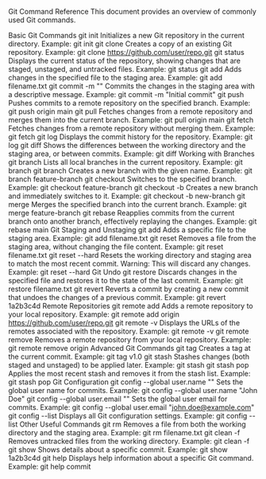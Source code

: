 Git Command Reference
This document provides an overview of commonly used Git commands.

Basic Git Commands
git init
Initializes a new Git repository in the current directory.
Example: git init
git clone <repository>
Creates a copy of an existing Git repository.
Example: git clone https://github.com/user/repo.git
git status
Displays the current status of the repository, showing changes that are staged, unstaged, and untracked files.
Example: git status
git add <file>
Adds changes in the specified file to the staging area.
Example: git add filename.txt
git commit -m "<message>"
Commits the changes in the staging area with a descriptive message.
Example: git commit -m "Initial commit"
git push <remote> <branch>
Pushes commits to a remote repository on the specified branch.
Example: git push origin main
git pull <remote> <branch>
Fetches changes from a remote repository and merges them into the current branch.
Example: git pull origin main
git fetch
Fetches changes from a remote repository without merging them.
Example: git fetch
git log
Displays the commit history for the repository.
Example: git log
git diff
Shows the differences between the working directory and the staging area, or between commits.
Example: git diff
Working with Branches
git branch
Lists all local branches in the current repository.
Example: git branch
git branch <branch-name>
Creates a new branch with the given name.
Example: git branch feature-branch
git checkout <branch-name>
Switches to the specified branch.
Example: git checkout feature-branch
git checkout -b <branch-name>
Creates a new branch and immediately switches to it.
Example: git checkout -b new-branch
git merge <branch-name>
Merges the specified branch into the current branch.
Example: git merge feature-branch
git rebase <branch-name>
Reapplies commits from the current branch onto another branch, effectively replaying the changes.
Example: git rebase main
Git Staging and Unstaging
git add <file>
Adds a specific file to the staging area.
Example: git add filename.txt
git reset <file>
Removes a file from the staging area, without changing the file content.
Example: git reset filename.txt
git reset --hard
Resets the working directory and staging area to match the most recent commit. Warning: This will discard any changes.
Example: git reset --hard
Git Undo
git restore <file>
Discards changes in the specified file and restores it to the state of the last commit.
Example: git restore filename.txt
git revert <commit>
Reverts a commit by creating a new commit that undoes the changes of a previous commit.
Example: git revert 1a2b3c4d
Remote Repositories
git remote add <name> <url>
Adds a remote repository to your local repository.
Example: git remote add origin https://github.com/user/repo.git
git remote -v
Displays the URLs of the remotes associated with the repository.
Example: git remote -v
git remote remove <name>
Removes a remote repository from your local repository.
Example: git remote remove origin
Advanced Git Commands
git tag <tag-name>
Creates a tag at the current commit.
Example: git tag v1.0
git stash
Stashes changes (both staged and unstaged) to be applied later.
Example: git stash
git stash pop
Applies the most recent stash and removes it from the stash list.
Example: git stash pop
Git Configuration
git config --global user.name "<name>"
Sets the global user name for commits.
Example: git config --global user.name "John Doe"
git config --global user.email "<email>"
Sets the global user email for commits.
Example: git config --global user.email "john.doe@example.com"
git config --list
Displays all Git configuration settings.
Example: git config --list
Other Useful Commands
git rm <file>
Removes a file from both the working directory and the staging area.
Example: git rm filename.txt
git clean -f
Removes untracked files from the working directory.
Example: git clean -f
git show <commit>
Shows details about a specific commit.
Example: git show 1a2b3c4d
git help <command>
Displays help information about a specific Git command.
Example: git help commit
